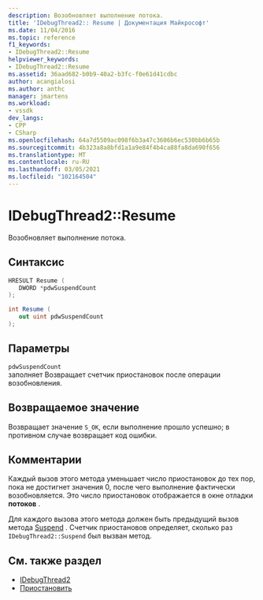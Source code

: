 ```yaml
---
description: Возобновляет выполнение потока.
title: 'IDebugThread2:: Resume | Документация Майкрософт'
ms.date: 11/04/2016
ms.topic: reference
f1_keywords:
- IDebugThread2::Resume
helpviewer_keywords:
- IDebugThread2::Resume
ms.assetid: 36aad682-b0b9-40a2-b3fc-f0e61d41cdbc
author: acangialosi
ms.author: anthc
manager: jmartens
ms.workload:
- vssdk
dev_langs:
- CPP
- CSharp
ms.openlocfilehash: 64a7d5509ac098f6b3a47c3606b6ec530bb6b65b
ms.sourcegitcommit: 4b323a8a8bfd1a1a9e84f4b4ca88fa8da690f656
ms.translationtype: MT
ms.contentlocale: ru-RU
ms.lasthandoff: 03/05/2021
ms.locfileid: "102164504"
---
```

# <a name="idebugthread2resume"></a>IDebugThread2::Resume
Возобновляет выполнение потока.

## <a name="syntax"></a>Синтаксис

```cpp
HRESULT Resume ( 
   DWORD *pdwSuspendCount
);
```

```csharp
int Resume ( 
   out uint pdwSuspendCount
);
```

## <a name="parameters"></a>Параметры
`pdwSuspendCount`\
заполняет Возвращает счетчик приостановок после операции возобновления.

## <a name="return-value"></a>Возвращаемое значение
 Возвращает значение `S_OK`, если выполнение прошло успешно; в противном случае возвращает код ошибки.

## <a name="remarks"></a>Комментарии
 Каждый вызов этого метода уменьшает число приостановок до тех пор, пока не достигнет значения 0, после чего выполнение фактически возобновляется. Это число приостановок отображается в окне отладки **потоков** .

 Для каждого вызова этого метода должен быть предыдущий вызов метода [Suspend](../../../extensibility/debugger/reference/idebugthread2-suspend.md) . Счетчик приостановов определяет, сколько раз `IDebugThread2::Suspend` был вызван метод.

## <a name="see-also"></a>См. также раздел
- [IDebugThread2](../../../extensibility/debugger/reference/idebugthread2.md)
- [Приостановить](../../../extensibility/debugger/reference/idebugthread2-suspend.md)
